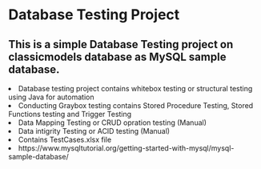 # Database Testing Project
<p>
  <h2>This is a simple Database Testing project on classicmodels database as MySQL sample database.</h2>
  <li>Database testing project contains whitebox testing or structural testing using Java for automation</li>
  <li>Conducting Graybox testing contains Stored Procedure Testing, Stored Functions testing and Trigger Testing</li>
  <li>Data Mapping Testing or CRUD opration testing (Manual)</li>
  <li>Data intigrity Testing or ACID testing (Manual)</li>
  <li>Contains TestCases.xlsx file</li>
  <li>https://www.mysqltutorial.org/getting-started-with-mysql/mysql-sample-database/</li>
</p>
